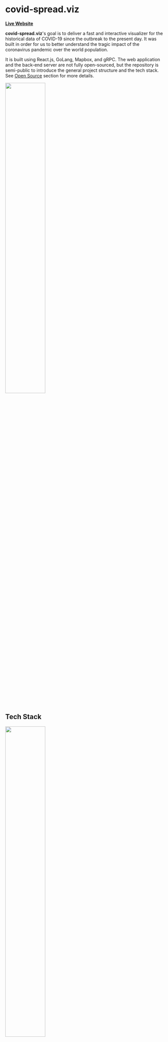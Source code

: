 # covid-spread.viz

[**Live Website**](https://covidviz.com)

**covid-spread.viz**'s goal is to deliver a fast and interactive visualizer for the historical data of COVID-19 since the outbreak to the present day. It was built in order for us to better understand the tragic impact of the coronavirus pandemic over the world population. 

It is built using React.js, GoLang, Mapbox, and gRPC. The web application and the back-end server are not fully open-sourced, but the repository is semi-public to introduce the general project structure and the tech stack. See [Open Source](#open-source) section for more details.

<img src="https://user-images.githubusercontent.com/46757971/172483410-9069e2e0-c2e9-483c-b645-b4674f951d1b.gif" width=50% height=50%>


## Tech Stack

<img src="https://user-images.githubusercontent.com/46757971/173222371-538e6579-1e4f-47b5-824e-75437929e7c1.png" width=50% height=50%>

- Data: MongoDB Atlas, JHU CSSE Covid-19 DataSet
- Back-end: GoLang, Google Cloud Run, gRPC, gRPC-web, Protocol Buffers
- Front-end: React.js, TypeScript, Mapbox, Google App Engine, gRPC-web

## Data
The original data source is John Hopkins University CSSE's [Covid-19 DataSet](https://github.com/CSSEGISandData/COVID-19/tree/master/csse_covid_19_data).
Instead of directly parsing the CSV data from JHU CSSE, the data-fetching microservice pulls data from MongoDB Atlas that has unmodified, frequently updated copy of the JHU data. Check this [blog post](https://www.mongodb.com/developer/products/atlas/johns-hopkins-university-covid-19-data-atlas/) for more details about how MongoDB hosts a free service that provides COVID-19 dataset.

Note that recovery data for United States is absent since December 14, 2020, as well as recovery data for all countries since August 5th, 2021.
JHU CSSE stopped tracking recovery data without providing much context, but you can check out the GitHub issue [here](https://github.com/CSSEGISandData/COVID-19/issues/4465).

## Open Source
This repository is not fully open-sourced (yet). Some of the major front-end and back-end files are private, but most of the contents are public to give you a general idea about the project structure and the tech stack. I am willing to open-source the whole repository if there are a good amount of people requesting for open source. If you want to learn about the details of this repository, you can vote for open-source [here](https://covid-spread-viz.canny.io/requests/p/open-source).

## TODO
- Adding data for case-population ratio
- Adding data for active vases (confirmed-recovery-deaths), although most of the recovery data is absent

## License

